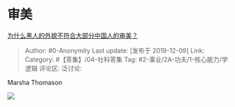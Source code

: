 # 审美
[为什么黑人的外貌不符合大部分中国人的审美？](https://www.zhihu.com/question/20723096/answer/927849929)

> Author: #0-Anonymity
> Last update: [发布于 2019-12-09]
> Link:
> Category: #【答集】/04-社科答集
> Tag: #2-事业/2A-功夫/1-核心能力/学逻辑
> 评论区:
> 泛讨论:

Marsha Thomason

![](https://picx.zhimg.com/80/v2-07d1985690c0d2f835f06df235e15284_1440w.webp?source=c8b7c179)
